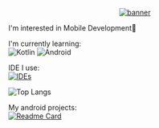 <p align="center">
  <a href="#">
    <img src="https://github.com/Wisnuuh/Wisnuuh/blob/main/assets/banner.jpg" alt="banner" />
  </a>
</p>

I'm interested in Mobile Development📱
<br>

I'm currently learning:<br>
![Kotlin](https://img.shields.io/badge/kotlin-%237F52FF.svg?style=for-the-badge&logo=kotlin&logoColor=white)
![Android](https://img.shields.io/badge/Android-3DDC84?style=for-the-badge&logo=android&logoColor=white)
<br>

IDE I use:<br>
[![IDEs](https://skillicons.dev/icons?i=androidstudio)](https://skillicons.dev)
<br>

![Top Langs](https://github-readme-stats.vercel.app/api/top-langs/?username=Wisnuuh&layout=compact&theme=dark)
<br>

My android projects:<br>
[![Readme Card](https://github-readme-stats.vercel.app/api/pin/?username=Wisnuuh&repo=capstone-dermalysis-md&theme=dark)](https://github.com//Wisnuuh/capstone-dermalysis-md)
